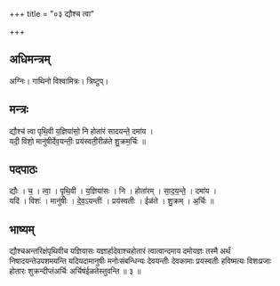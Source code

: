 +++
title = "०३ द्यौश्च त्वा"

+++
## अधिमन्त्रम्
अग्निः। गाथिनो विश्वामित्रः। त्रिष्टुप्।

## मन्त्रः
द्यौश्च॑ त्वा पृथि॒वी य॒ज्ञिया॑सो॒ नि होता॑रं सादयन्ते॒ दमा॑य ।  
यदी॒ विशो॒ मानु॑षीर्देव॒यन्तीः॒ प्रय॑स्वती॒रीळ॑ते शु॒क्रम॒र्चिः ॥

## पदपाठः
द्यौः । च॒ । त्वा॒ । पृ॒थि॒वी । य॒ज्ञिया॑सः । नि । होता॑रम् । सा॒द॒य॒न्ते॒ । दमा॑य ।  
यदि॑ । विशः॑ । मानु॑षीः । दे॒व॒ऽयन्तीः॑ । प्रय॑स्वतीः । ईळ॑ते । शु॒क्रम् । अ॒र्चिः ॥

## भाष्यम्
द्यौश्चअन्तरिक्षंपृथिवीच यज्ञियासः यज्ञार्हादेवाश्चहोतारं त्वात्वान्दमाय दमोयज्ञः तस्मै अर्थं निषादयन्तेउपशमयन्ति यदियदामानुषीः मनोःसंबन्धिन्यः देवयन्तीः देवकामाः प्रयस्वतीः हविष्मत्यः विशःप्रजाः होतारः शुक्रन्दीप्तंअर्चिः अर्चिषंईळतेस्तुवन्ति ॥ ३ ॥